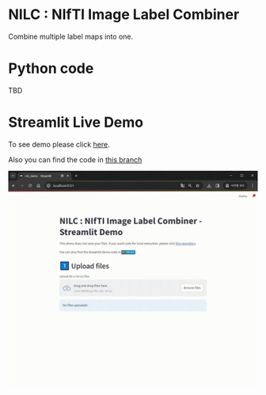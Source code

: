 # NILC : NIfTI Image Label Combiner
Combine multiple label maps into one.

# Python code
TBD


# Streamlit Live Demo
To see demo please click [here](https://nilc-demo.streamlit.app/).

Also you can find the code in [this branch](https://github.com/oikosohn/nifti-label-combiner/tree/streamlit)

![demo.gif](./demo.gif)

